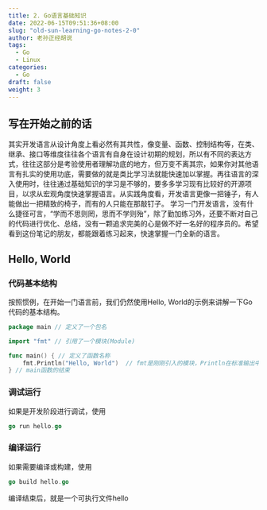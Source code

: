 ```yaml
---
title: 2. Go语言基础知识
date: 2022-06-15T09:51:36+08:00
slug: "old-sun-learning-go-notes-2-0"
author: 老孙正经胡说
tags:
  - Go
  - Linux
categories:
  - Go
draft: false
weight: 3
---
```


## 写在开始之前的话

其实开发语言从设计角度上看必然有其共性，像变量、函数、控制结构等，在类、继承、接口等维度往往各个语言有自身在设计初期的规划，所以有不同的表达方式，往往这部分是考验使用者理解功底的地方，但万变不离其宗，如果你对其他语言有扎实的使用功底，需要做的就是类比学习法就能快速加以掌握。再往语言的深入使用时，往往通过基础知识的学习是不够的，要多多学习现有比较好的开源项目，以求从宏观角度快速掌握语言。从实践角度看，开发语言更像一把锤子，有人能做出一把精致的椅子，而有的人只能在那敲钉子。
学习一门开发语言，没有什么捷径可言，“学而不思则罔，思而不学则殆”，除了勤加练习外，还要不断对自己的代码进行优化、总结，没有一颗追求完美的心是做不好一名好的程序员的。希望看到这份笔记的朋友，都能跟着练习起来，快速掌握一门全新的语言。

## Hello, World

### 代码基本结构

按照惯例，在开始一门语言前，我们仍然使用Hello, World的示例来讲解一下Go代码的基本结构。

```go
package main // 定义了一个包名

import "fmt" // 引用了一个模块(Module)

func main() { // 定义了函数名称
    fmt.Println("Hello, World")  // fmt是刚刚引入的模块，Println在标准输出中输出字符串并自带换行
} // main函数的结束
```

### 调试运行

如果是开发阶段进行调试，使用

```go
go run hello.go
```

### 编译运行

如果需要编译或构建，使用

```go
go build hello.go
```

编译结束后，就是一个可执行文件hello
